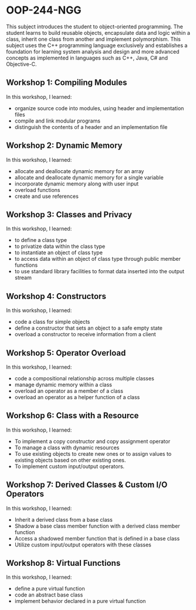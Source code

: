 # OOP-244-NGG
This subject introduces the student to object-oriented programming. The student learns to build reusable objects, encapsulate data and logic within a class, inherit one class from another and implement polymorphism.  This subject uses the C++ programming language exclusively and establishes a foundation for learning system analysis and design and more advanced concepts as implemented in languages such as C++, Java, C# and Objective-C.

## Workshop 1: Compiling Modules

In this workshop, I learned:
* organize source code into modules, using header and implementation
files
* compile and link modular programs
* distinguish the contents of a header and an implementation file

## Workshop 2: Dynamic Memory

In this workshop, I learned:
* allocate and deallocate dynamic memory for an array
* allocate and deallocate dynamic memory for a single variable
* incorporate dynamic memory along with user input
* overload functions
* create and use references

## Workshop 3: Classes and Privacy

In this workshop, I learned:
* to define a class type
* to privatize data within the class type
* to instantiate an object of class type
* to access data within an object of class type through public member functions
* to use standard library facilities to format data inserted into the output stream

## Workshop 4: Constructors

In this workshop, I learned:
* code a class for simple objects
* define a constructor that sets an object to a safe empty state
* overload a constructor to receive information from a client

## Workshop 5: Operator Overload

In this workshop, I learned:
* code a compositional relationship across multiple classes
* manage dynamic memory within a class
* overload an operator as a member of a class
* overload an operator as a helper function of a class

## Workshop 6: Class with a Resource


In this workshop, I learned:
* To implement a copy constructor and copy assignment operator
* To manage a class with dynamic resources
* To use existing objects to create new ones or to assign values to existing objects based on other existing ones.
* To implement custom input/output operators.

## Workshop 7: Derived Classes & Custom I/O Operators


In this workshop, I learned:
* Inherit a derived class from a base class
* Shadow a base class member function with a derived class member function
* Access a shadowed member function that is defined in a base class
* Utilize custom input/output operators with these classes

## Workshop 8: Virtual Functions


In this workshop, I learned:
* define a pure virtual function
* code an abstract base class
* implement behavior declared in a pure virtual function
